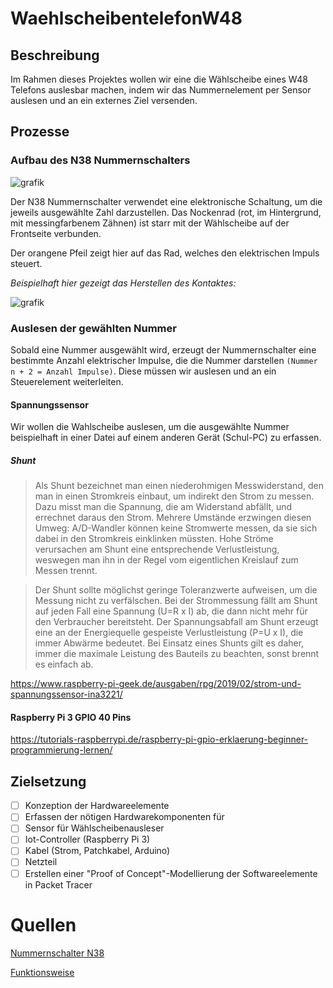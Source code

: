 # WaehlscheibentelefonW48

## Beschreibung

Im Rahmen dieses Projektes wollen wir eine die Wählscheibe eines W48 Telefons auslesbar machen, indem wir das Nummernelement per Sensor auslesen und an ein externes Ziel versenden.

## Prozesse

### Aufbau des N38 Nummernschalters
![grafik](https://user-images.githubusercontent.com/69843539/222415091-131c2bbd-e8e3-494b-afca-9eecb5d05f55.png)

Der N38 Nummernschalter verwendet eine elektronische Schaltung, um die jeweils ausgewählte Zahl darzustellen. Das Nockenrad (rot, im Hintergrund, mit messingfarbenem Zähnen) ist starr mit der Wählscheibe auf der Frontseite verbunden.

Der orangene Pfeil zeigt hier auf das Rad, welches den elektrischen Impuls steuert.

*Beispielhaft hier gezeigt das Herstellen des Kontaktes:*

![grafik](https://user-images.githubusercontent.com/69843539/222415148-465c6221-bb20-4c55-9a29-936e778b8555.png)

### Auslesen der gewählten Nummer

Sobald eine Nummer ausgewählt wird, erzeugt der Nummernschalter eine bestimmte Anzahl elektrischer Impulse, die die Nummer darstellen `(Nummer n + 2 = Anzahl Impulse)`. Diese müssen wir auslesen und an ein Steuerelement weiterleiten.

#### Spannungssensor

Wir wollen die Wahlscheibe auslesen, um die ausgewählte Nummer beispielhaft in einer Datei auf einem anderen Gerät (Schul-PC) zu erfassen.

##### Shunt

>Als Shunt bezeichnet man einen niederohmigen Messwiderstand, den man in einen Stromkreis einbaut, um indirekt den Strom zu messen. Dazu misst man die Spannung, die am Widerstand abfällt, und errechnet daraus den Strom. Mehrere Umstände erzwingen diesen Umweg: A/D-Wandler können keine Stromwerte messen, da sie sich dabei in den Stromkreis einklinken müssten. Hohe Ströme verursachen am Shunt eine entsprechende Verlustleistung, weswegen man ihn in der Regel vom eigentlichen Kreislauf zum Messen trennt.

>Der Shunt sollte möglichst geringe Toleranzwerte aufweisen, um die Messung nicht zu verfälschen. Bei der Strommessung fällt am Shunt auf jeden Fall eine Spannung (U=R x I) ab, die dann nicht mehr für den Verbraucher bereitsteht. Der Spannungsabfall am Shunt erzeugt eine an der Energiequelle gespeiste Verlustleistung (P=U x I), die immer Abwärme bedeutet. Bei Einsatz eines Shunts gilt es daher, immer die maximale Leistung des Bauteils zu beachten, sonst brennt es einfach ab.

https://www.raspberry-pi-geek.de/ausgaben/rpg/2019/02/strom-und-spannungssensor-ina3221/

#### Raspberry Pi 3 GPIO 40 Pins

https://tutorials-raspberrypi.de/raspberry-pi-gpio-erklaerung-beginner-programmierung-lernen/

## Zielsetzung

- [ ]	Konzeption der Hardwareelemente
- [ ]	Erfassen der nötigen Hardwarekomponenten für
- [ ]	Sensor für Wählscheibenausleser
- [ ]	Iot-Controller (Raspberry Pi 3)
- [ ]	Kabel (Strom, Patchkabel, Arduino)
- [ ]	Netzteil
- [ ]	Erstellen einer "Proof of Concept"-Modellierung der Softwareelemente in Packet Tracer

# Quellen
[Nummernschalter N38](https://elektronikbasteln.pl7.de/nummernschalter-n38)

[Funktionsweise](https://elektronikbasteln.pl7.de/nummernschalter-funktionsweise)
